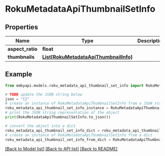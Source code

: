 # RokuMetadataApiThumbnailSetInfo


## Properties

Name | Type | Description | Notes
------------ | ------------- | ------------- | -------------
**aspect_ratio** | **float** |  | [optional] 
**thumbnails** | [**List[RokuMetadataApiThumbnailInfo]**](RokuMetadataApiThumbnailInfo.md) |  | [optional] 

## Example

```python
from embyapi.models.roku_metadata_api_thumbnail_set_info import RokuMetadataApiThumbnailSetInfo

# TODO update the JSON string below
json = "{}"
# create an instance of RokuMetadataApiThumbnailSetInfo from a JSON string
roku_metadata_api_thumbnail_set_info_instance = RokuMetadataApiThumbnailSetInfo.from_json(json)
# print the JSON string representation of the object
print(RokuMetadataApiThumbnailSetInfo.to_json())

# convert the object into a dict
roku_metadata_api_thumbnail_set_info_dict = roku_metadata_api_thumbnail_set_info_instance.to_dict()
# create an instance of RokuMetadataApiThumbnailSetInfo from a dict
roku_metadata_api_thumbnail_set_info_from_dict = RokuMetadataApiThumbnailSetInfo.from_dict(roku_metadata_api_thumbnail_set_info_dict)
```
[[Back to Model list]](../README.md#documentation-for-models) [[Back to API list]](../README.md#documentation-for-api-endpoints) [[Back to README]](../README.md)



